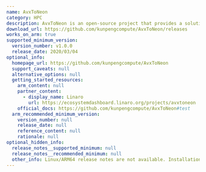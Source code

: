 ```yaml
---
name: AvxToNeon
category: HPC
description: AvxToNeon is an open-source project that provides a solution for porting x86 AVX (Advanced Vector Extensions) instructions to ARM NEON (Advanced SIMD) instructions.
download_url: https://github.com/kunpengcompute/AvxToNeon/releases
works_on_arm: true
supported_minimum_version:
  version_number: v1.0.0
  release_date: 2020/03/04
optional_info:
  homepage_url: https://github.com/kunpengcompute/AvxToNeon
  support_caveats: null
  alternative_options: null
  getting_started_resources:
    arm_content: null
    partner_content:
      - display_name: Linaro
        url: https://ecosystemdashboard.linaro.org/projects/avxtoneon
    official_docs: https://github.com/kunpengcompute/AvxToNeon#test
  arm_recommended_minimum_version:
    version_number: null
    release_date: null
    reference_content: null
    rationale: null
optional_hidden_info:
  release_notes__supported_minimum: null
  release_notes__recommended_minimum: null
  other_info: Linux/ARM64 release notes are not available. Installation and testing are done via the [tar archive](https://github.com/kunpengcompute/AvxToNeon/releases/tag/v1.0.0).
---
```

